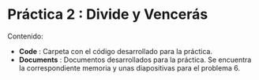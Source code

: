 # Práctica 2 : Divide y Vencerás

Contenido:

- **Code** : Carpeta con el código desarrollado para la práctica.
- **Documents** : Documentos desarrollados para la práctica. Se encuentra la correspondiente memoria y unas diapositivas para el problema 6.